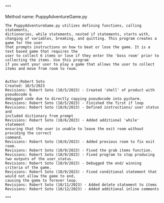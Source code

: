 """

Method name: PuppyAdventureGame.py

    The PuppyAdventureGame.py utilizes defining functions, calling statements,
    dictionaries, while statements, nested if statements, starts with,
    changing of variables, breaking, and quitting. This program creates a game for the user
    that prompts instructions on how to beat or lose the game. It is a text based game that requires the
    user to collect 6 items or lose if they enter the 'boss room' prior to collecting the items. Use this program
    if you want your user to play a game that allows the user to collect items and move from room to room.


    Author:Robert Soto
    Created: 10/5/2023
    Revisions: Robert Soto (10/5/2023) - Created 'shell' of product with pseudocode &
    debugged code due to directly copying pseudocode into pycharm.
    Revisions: Robert Soto (10/5/2023) - Finished the first if loop
    Revisions: Robert Soto (10/6/2023) - Defined instructions/ user status and
    included dictionary from prompt
    Revisions: Robert Soto (10/6/2023) - Added additional 'while' statement
    ensuring that the user is unable to leave the exit room without providing the correct
    command.
    Revisions: Robert Soto (10/6/2023) - Added previous room to fix exit room.
    Revisions: Robert Soto (10/9/2023) - Fixed the grab items function.
    Revisions: Robert Soto (10/9/2023) - Fixed program to stop producing two outputs of the user_status.
    Revisions: Robert Soto (10/9/2023) - Debugged the end/ winning criteria of the game.
    Revisions: Robert Soto (10/9/2023) - Fixed conditional statement that would not allow the game to end,
    causing the game to forever loop.
    Revisions: Robert Soto (10/11/2023) - Added delete statement to items
    Revisions: Robert Soto (10/12/2023) - Added additional inline comments

"""
